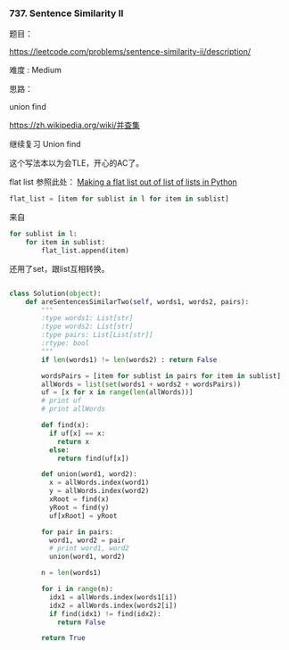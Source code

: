 ### 737. Sentence Similarity II



题目： 

<https://leetcode.com/problems/sentence-similarity-ii/description/>


难度 : Medium



思路：

union find

<https://zh.wikipedia.org/wiki/并查集>

继续复习 Union find

这个写法本以为会TLE，开心的AC了。

flat list 参照此处： [Making a flat list out of list of lists in Python](https://stackoverflow.com/questions/952914/making-a-flat-list-out-of-list-of-lists-in-python/952952#952952)

```python
flat_list = [item for sublist in l for item in sublist]
```

来自

```python
for sublist in l:
    for item in sublist:
        flat_list.append(item)
```

还用了set，跟list互相转换。


```python

class Solution(object):
    def areSentencesSimilarTwo(self, words1, words2, pairs):
        """
        :type words1: List[str]
        :type words2: List[str]
        :type pairs: List[List[str]]
        :rtype: bool
        """
        if len(words1) != len(words2) : return False

        wordsPairs = [item for sublist in pairs for item in sublist]
        allWords = list(set(words1 + words2 + wordsPairs))
        uf = [x for x in range(len(allWords))]
        # print uf
        # print allWords

        def find(x):
          if uf[x] == x:
            return x
          else:
            return find(uf[x])

        def union(word1, word2):
          x = allWords.index(word1)
          y = allWords.index(word2)
          xRoot = find(x)
          yRoot = find(y)
          uf[xRoot] = yRoot

        for pair in pairs:
          word1, word2 = pair
          # print word1, word2
          union(word1, word2)

        n = len(words1)

        for i in range(n):
          idx1 = allWords.index(words1[i])
          idx2 = allWords.index(words2[i])
          if find(idx1) != find(idx2):
            return False

        return True
```
    





